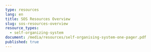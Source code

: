 ```yaml
---
type: resources
lang: en
title: SOS Resources Overview
slug: sos-resources-overview
resource_types:
  - self-organizing-system
document: /media/resources/self-organising-system-one-pager.pdf
published: true
---
```

